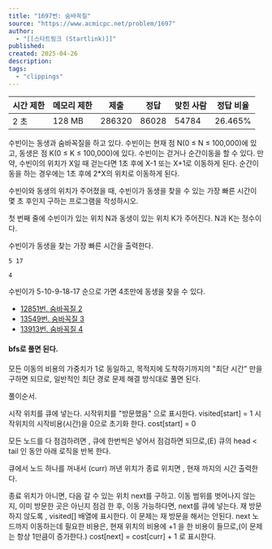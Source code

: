 ```yaml
---
title: "1697번: 숨바꼭질"
source: "https://www.acmicpc.net/problem/1697"
author:
  - "[[스타트링크 (Startlink)]]"
published:
created: 2025-04-26
description:
tags:
  - "clippings"
---
```

| 시간 제한 | 메모리 제한 | 제출 | 정답 | 맞힌 사람 | 정답 비율 |
| --- | --- | --- | --- | --- | --- |
| 2 초 | 128 MB | 286320 | 86028 | 54784 | 26.465% |

수빈이는 동생과 숨바꼭질을 하고 있다. 수빈이는 현재 점 N(0 ≤ N ≤ 100,000)에 있고, 동생은 점 K(0 ≤ K ≤ 100,000)에 있다. 수빈이는 걷거나 순간이동을 할 수 있다. 만약, 수빈이의 위치가 X일 때 걷는다면 1초 후에 X-1 또는 X+1로 이동하게 된다. 순간이동을 하는 경우에는 1초 후에 2\*X의 위치로 이동하게 된다.

수빈이와 동생의 위치가 주어졌을 때, 수빈이가 동생을 찾을 수 있는 가장 빠른 시간이 몇 초 후인지 구하는 프로그램을 작성하시오.

첫 번째 줄에 수빈이가 있는 위치 N과 동생이 있는 위치 K가 주어진다. N과 K는 정수이다.

수빈이가 동생을 찾는 가장 빠른 시간을 출력한다.

```
5 17
```

```
4
```

수빈이가 5-10-9-18-17 순으로 가면 4초만에 동생을 찾을 수 있다.

- [12851번. 숨바꼭질 2](https://www.acmicpc.net/problem/12851)
- [13549번. 숨바꼭질 3](https://www.acmicpc.net/problem/13549)
- [13913번. 숨바꼭질 4](https://www.acmicpc.net/problem/13913)


#### bfs로 풀면 된다.

모든 이동의 비용의 가중치가 1로 동일하고,
목적지에 도착하기까지의 "최단 시간" 만을 구하면 되므로,
일반적인 최단 경로 문제 해결 방식대로 풀면 된다.

풀이순서.

시작 위치를 큐에 넣는다. 
시작위치를 "방문했음" 으로 표시한다. visited[start] = 1
시작위치의 시작비용(시간)을 0으로 초기화 한다. cost[start] = 0

모든 노드를 다 점검하려면 , 큐에 한번씩은 넣어서 점검하면 되므로,(E)
큐의 head < tail 인 동안 아래 로직을 반복 한다.

큐에서 노드 하나를 꺼내서 (curr)
꺼낸 위치가 종료 위치면 , 현재 까지의 시간 출력한다.

종료 위치가 아니면, 다음 갈 수 있는 위치 next를 구하고.
이동 범위를 벗어나지 않는지, 이미 방문한 곳은 아닌지 점검 한 후,
이동 가능하다면,
	next를 큐에 넣는다.
	재 방문하지 않도록 , visited[] 배열에 표시한다. 이 문제는 재 방문을 해서는 안된다. 
	 next 노드까지 이동하는데 필요한 비용은, 현재 위치의 비용에 +1 을 한 비용이 들므로,(이 문제는 항상 1만큼이 증가한다.)
	cost[next] = cost[curr] + 1 로 표시한다.


